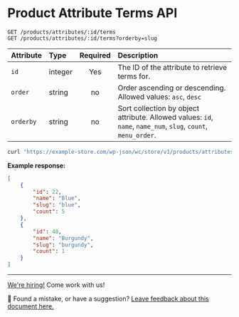 # Product Attribute Terms API

```http
GET /products/attributes/:id/terms
GET /products/attributes/:id/terms?orderby=slug
```

| Attribute | Type    | Required | Description                                                                                                   |
| :-------- | :------ | :------: |:--------------------------------------------------------------------------------------------------------------|
| `id`      | integer |   Yes    | The ID of the attribute to retrieve terms for.                                                                |
| `order`   | string  |    no    | Order ascending or descending. Allowed values: `asc`, `desc`                                                  |
| `orderby` | string  |    no    | Sort collection by object attribute. Allowed values: `id`, `name`, `name_num`, `slug`, `count`, `menu_order`. |

```sh
curl "https://example-store.com/wp-json/wc/store/v1/products/attributes/1/terms"
```

**Example response:**

```json
[
	{
		"id": 22,
		"name": "Blue",
		"slug": "blue",
		"count": 5
	},
	{
		"id": 48,
		"name": "Burgundy",
		"slug": "burgundy",
		"count": 1
	}
]
```

<!-- FEEDBACK -->

---

[We're hiring!](https://woocommerce.com/careers/) Come work with us!

🐞 Found a mistake, or have a suggestion? [Leave feedback about this document here.](https://github.com/woocommerce/woocommerce-blocks/issues/new?assignees=&labels=type%3A+documentation&template=--doc-feedback.md&title=Feedback%20on%20./src/StoreApi/docs/product-attribute-terms.md)

<!-- /FEEDBACK -->
